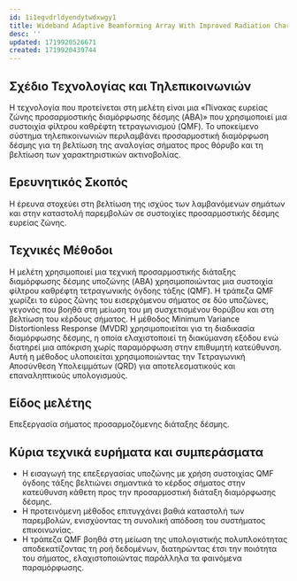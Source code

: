 ```yaml
---
id: 1i1egvdrldyendytwdxwgy1
title: Wideband Adaptive Beamforming Array With Improved Radiation Characteristics
desc: ''
updated: 1719920526671
created: 1719920439744
---
```


## Σχέδιο Τεχνολογίας και Τηλεπικοινωνιών
Η τεχνολογία που προτείνεται στη μελέτη είναι μια «Πίνακας ευρείας ζώνης προσαρμοστικής διαμόρφωσης δέσμης (ABA)» που χρησιμοποιεί μια συστοιχία φίλτρου καθρέφτη τετραγωνισμού (QMF). Το υποκείμενο σύστημα τηλεπικοινωνιών περιλαμβάνει προσαρμοστική διαμόρφωση δέσμης για τη βελτίωση της αναλογίας σήματος προς θόρυβο και τη βελτίωση των χαρακτηριστικών ακτινοβολίας.

## Ερευνητικός Σκοπός
Η έρευνα στοχεύει στη βελτίωση της ισχύος των λαμβανόμενων σημάτων και στην καταστολή παρεμβολών σε συστοιχίες προσαρμοστικής δέσμης ευρείας ζώνης.

## Τεχνικές Μέθοδοι
Η μελέτη χρησιμοποιεί μια τεχνική προσαρμοστικής διάταξης διαμόρφωσης δέσμης υποζώνης (ABA) χρησιμοποιώντας μια συστοιχία φίλτρου καθρέφτη τετραγωνικής όγδοης τάξης (QMF). Η τράπεζα QMF χωρίζει το εύρος ζώνης του εισερχόμενου σήματος σε δύο υποζώνες, γεγονός που βοηθά στη μείωση του μη συσχετισμένου θορύβου και στη βελτίωση του κέρδους σήματος. Η μέθοδος Minimum Variance Distortionless Response (MVDR) χρησιμοποιείται για τη διαδικασία διαμόρφωσης δέσμης, η οποία ελαχιστοποιεί τη διακύμανση εξόδου ενώ διατηρεί μια απόκριση χωρίς παραμόρφωση στην επιθυμητή κατεύθυνση. Αυτή η μέθοδος υλοποιείται χρησιμοποιώντας την Τετραγωνική Αποσύνθεση Υπολειμμάτων (QRD) για αποτελεσματικούς και επαναληπτικούς υπολογισμούς.

## Είδος μελέτης
Επεξεργασία σήματος προσαρμοζόμενης διάταξης δέσμης.

## Κύρια τεχνικά ευρήματα και συμπεράσματα
- Η εισαγωγή της επεξεργασίας υποζώνης με χρήση συστοιχίας QMF όγδοης τάξης βελτιώνει σημαντικά το κέρδος σήματος στην κατεύθυνση κάθετη προς την προσαρμοστική διάταξη διαμόρφωσης δέσμης.
- Η προτεινόμενη μέθοδος επιτυγχάνει βαθιά καταστολή των παρεμβολών, ενισχύοντας τη συνολική απόδοση του συστήματος επικοινωνίας.
- Η τράπεζα QMF βοηθά στη μείωση της υπολογιστικής πολυπλοκότητας αποδεκατίζοντας τη ροή δεδομένων, διατηρώντας έτσι την ποιότητα του σήματος, ελαχιστοποιώντας παράλληλα τα φαινόμενα παραμόρφωσης.